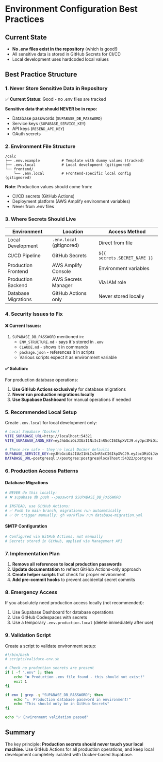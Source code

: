 # Environment Configuration Best Practices

## Current State
- **No .env files exist in the repository** (which is good!)
- All sensitive data is stored in GitHub Secrets for CI/CD
- Local development uses hardcoded local values

## Best Practice Structure

### 1. Never Store Sensitive Data in Repository
✅ **Current Status**: Good - no .env files are tracked

**Sensitive data that should NEVER be in repo:**
- Database passwords (`SUPABASE_DB_PASSWORD`)
- Service keys (`SUPABASE_SERVICE_KEY`)
- API keys (`RESEND_API_KEY`)
- OAuth secrets

### 2. Environment File Structure

```
/calc
├── .env.example          # Template with dummy values (tracked)
├── .env.local            # Local development (gitignored)
└── frontend/
    └── .env.local        # Frontend-specific local config (gitignored)
```

**Note**: Production values should come from:
- CI/CD secrets (GitHub Actions)
- Deployment platform (AWS Amplify environment variables)
- Never from .env files

### 3. Where Secrets Should Live

| Environment | Location | Access Method |
|------------|----------|---------------|
| Local Development | `.env.local` (gitignored) | Direct from file |
| CI/CD Pipeline | GitHub Secrets | `${{ secrets.SECRET_NAME }}` |
| Production Frontend | AWS Amplify Console | Environment variables |
| Production Backend | AWS Secrets Manager | Via IAM role |
| Database Migrations | GitHub Actions only | Never stored locally |

### 4. Security Issues to Fix

#### ❌ Current Issues:
1. `SUPABASE_DB_PASSWORD` mentioned in:
   - `ENV_STRUCTURE.md` - says it's stored in `.env`
   - `CLAUDE.md` - shows it in commands
   - `package.json` - references it in scripts
   - Various scripts expect it as environment variable

#### ✅ Solution:
For production database operations:
1. **Use GitHub Actions exclusively** for database migrations
2. **Never run production migrations locally**
3. **Use Supabase Dashboard** for manual operations if needed

### 5. Recommended Local Setup

Create `.env.local` for local development only:
```bash
# Local Supabase (Docker)
VITE_SUPABASE_URL=http://localhost:54321
VITE_SUPABASE_ANON_KEY=eyJhbGciOiJIUzI1NiIsInR5cCI6IkpXVCJ9.eyJpc3MiOiJzdXBhYmFzZS1kZW1vIiwicm9sZSI6ImFub24iLCJleHAiOjE5ODM4MTI5OTZ9.CRXP1A7WOeoJeXxjNni43kdQwgnWNReilDMblYTn_I0

# These are safe - they're local Docker defaults
SUPABASE_SERVICE_KEY=eyJhbGciOiJIUzI1NiIsInR5cCI6IkpXVCJ9.eyJpc3MiOiJzdXBhYmFzZS1kZW1vIiwicm9sZSI6InNlcnZpY2Vfcm9sZSIsImV4cCI6MTk4MzgxMjk5Nn0.EGIM96RAZx35lJzdJsyH-qQwv8Hdp7fsn3W0YpN81IU
DATABASE_URL=postgresql://postgres:postgres@localhost:54322/postgres
```

### 6. Production Access Patterns

#### Database Migrations
```bash
# NEVER do this locally:
# ❌ supabase db push --password $SUPABASE_DB_PASSWORD

# INSTEAD, use GitHub Actions:
# ✅ Push to main branch, migrations run automatically
# ✅ Or trigger manually: gh workflow run database-migration.yml
```

#### SMTP Configuration
```bash
# Configured via GitHub Actions, not manually
# Secrets stored in GitHub, applied via Management API
```

### 7. Implementation Plan

1. **Remove all references to local production passwords**
2. **Update documentation** to reflect GitHub Actions-only approach
3. **Create helper scripts** that check for proper environment
4. **Add pre-commit hooks** to prevent accidental secret commits

### 8. Emergency Access

If you absolutely need production access locally (not recommended):
1. Use Supabase Dashboard for database operations
2. Use GitHub Codespaces with secrets
3. Use a temporary `.env.production.local` (delete immediately after use)

### 9. Validation Script

Create a script to validate environment setup:
```bash
#!/bin/bash
# scripts/validate-env.sh

# Check no production secrets are present
if [ -f ".env" ]; then
    echo "❌ Production .env file found - this should not exist!"
    exit 1
fi

if env | grep -q "SUPABASE_DB_PASSWORD"; then
    echo "⚠️  Production database password in environment!"
    echo "This should only be in GitHub Secrets"
fi

echo "✅ Environment validation passed"
```

## Summary

The key principle: **Production secrets should never touch your local machine**. Use GitHub Actions for all production operations, and keep local development completely isolated with Docker-based Supabase.